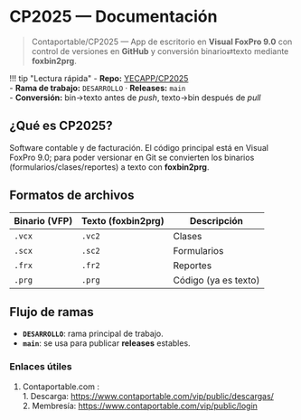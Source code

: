 # CP2025 — Documentación

> Contaportable/CP2025 — App de escritorio en **Visual FoxPro 9.0** con control de versiones en **GitHub** y conversión binario⇄texto mediante **foxbin2prg**.

!!! tip "Lectura rápida"
    - **Repo:** [YECAPP/CP2025](https://github.com/YECAPP/CP2025)  
    - **Rama de trabajo:** `DESARROLLO` · **Releases:** `main`  
    - **Conversión:** bin→texto antes de *push*, texto→bin después de *pull*

## ¿Qué es CP2025?
Software contable y de facturación. El código principal está en Visual FoxPro 9.0; para poder versionar en Git se convierten los binarios (formularios/clases/reportes) a texto con **foxbin2prg**.

## Formatos de archivos

| Binario (VFP) | Texto (foxbin2prg) | Descripción                                    |
| --- | --- | --- |
| `.vcx` | `.vc2` | Clases |
| `.scx` | `.sc2` | Formularios |
| `.frx` | `.fr2` | Reportes |
| `.prg` | `.prg` | Código (ya es texto) |

## Flujo de ramas
- **`DESARROLLO`**: rama principal de trabajo.
- **`main`**: se usa para publicar **releases** estables.

### Enlaces útiles

1.  Contaportable.com :  
        1.  Descarga: https://www.contaportable.com/vip/public/descargas/  
        2.  Membresía: https://www.contaportable.com/vip/public/login